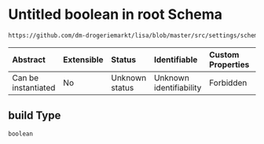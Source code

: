 # Untitled boolean in root Schema

```txt
https://github.com/dm-drogeriemarkt/lisa/blob/master/src/settings/schema.json#/properties/default_configs/properties/build
```



| Abstract            | Extensible | Status         | Identifiable            | Custom Properties | Additional Properties | Access Restrictions | Defined In                                                                              |
| :------------------ | :--------- | :------------- | :---------------------- | :---------------- | :-------------------- | :------------------ | :-------------------------------------------------------------------------------------- |
| Can be instantiated | No         | Unknown status | Unknown identifiability | Forbidden         | Allowed               | none                | [settings.schema.json*](../../src/settings/settings.schema.json "open original schema") |

## build Type

`boolean`
